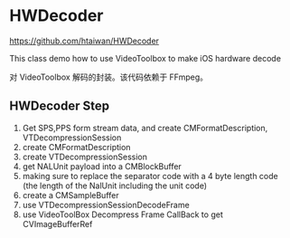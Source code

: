 # HWDecoder

<https://github.com/htaiwan/HWDecoder>

This class demo how to use VideoToolbox to make iOS hardware decode

对 VideoToolbox 解码的封装。该代码依赖于 FFmpeg。

## HWDecoder Step

1. Get SPS,PPS form stream data, and create CMFormatDescription, VTDecompressionSession
2. create CMFormatDescription
3. create VTDecompressionSession
4. get NALUnit payload into a CMBlockBuffer
5. making sure to replace the separator code with a 4 byte length code (the length of the NalUnit including the unit code)
6. create a CMSampleBuffer
7. use VTDecompressionSessionDecodeFrame
8. use VideoToolBox Decompress Frame CallBack to get CVImageBufferRef
